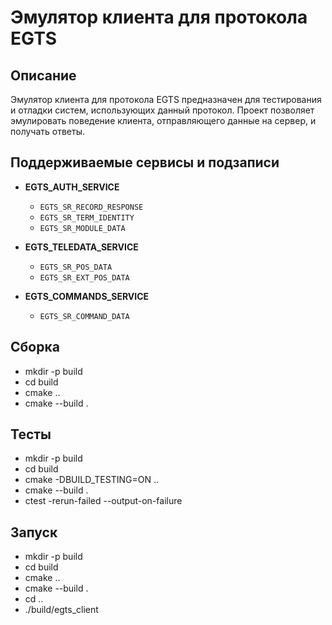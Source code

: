 # Эмулятор клиента для протокола EGTS

## Описание
Эмулятор клиента для протокола EGTS предназначен для тестирования и отладки систем, использующих данный протокол. Проект позволяет эмулировать поведение клиента, отправляющего данные на сервер, и получать ответы.

## Поддерживаемые сервисы и подзаписи

- **EGTS_AUTH_SERVICE**
  - `EGTS_SR_RECORD_RESPONSE`
  - `EGTS_SR_TERM_IDENTITY`
  - `EGTS_SR_MODULE_DATA`

- **EGTS_TELEDATA_SERVICE**
  - `EGTS_SR_POS_DATA`
  - `EGTS_SR_EXT_POS_DATA`

- **EGTS_COMMANDS_SERVICE**
  - `EGTS_SR_COMMAND_DATA`

  
## Сборка

- mkdir -p build
- cd build
- cmake ..
- cmake --build .

## Тесты

- mkdir -p build
- cd build
- cmake -DBUILD_TESTING=ON ..
- cmake --build .
- ctest -rerun-failed --output-on-failure

## Запуск

- mkdir -p build
- cd build
- cmake ..
- cmake --build .
- cd ..
- ./build/egts_client